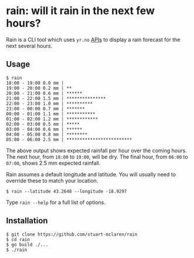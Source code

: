 # rain: will it rain in the next few hours?

Rain is a CLI tool which uses  `yr.no` [APIs](http://om.yr.no/verdata/free-weather-data/) to display a rain forecast for the next several hours.

## Usage

```
$ rain
18:00 - 19:00 0.0 mm |
19:00 - 20:00 0.2 mm | **
20:00 - 21:00 0.6 mm | ******
21:00 - 22:00 1.5 mm | ***************
22:00 - 23:00 1.0 mm | **********
23:00 - 00:00 0.7 mm | *******
00:00 - 01:00 1.1 mm | ***********
01:00 - 02:00 1.2 mm | ************
02:00 - 03:00 0.5 mm | *****
03:00 - 04:00 0.6 mm | ******
04:00 - 05:00 0.8 mm | ********
05:00 - 06:00 2.5 mm | *************************
```

The above output shows expected rainfall per hour over the coming hours. The next hour, from `18:00` to `19:00`, will be dry. The final hour, from `06:00` to `07:00`, shows 2.5 mm expected rainfall.

Rain assumes a default longitude and latitude. You will usually need to override these to match your location.

```
$ rain --latitude 43.2648 --longitude -18.9297
```

Type `rain --help` for a full list of options.

## Installation

```
$ git clone https://github.com/stuart-mclaren/rain
$ cd rain
$ go build ./...
$ ./rain
```
